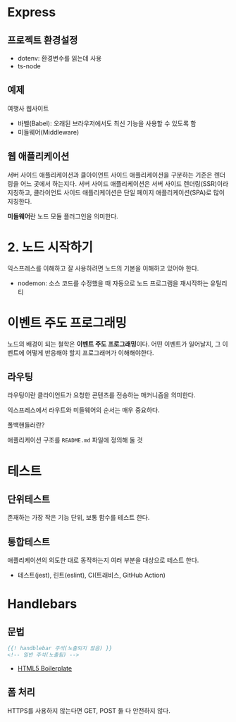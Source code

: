 # Express

## 프로젝트 환경설정

* dotenv: 환경변수를 읽는데 사용
* ts-node

## 예제

여행사 웹사이트

* 바벨(Babel): 오래된 브라우저에서도 최신 기능을 사용할 수 있도록 함
* 미들웨어(Middleware)

## 웹 애플리케이션

서버 사이드 애플리케이션과 클아이언트 사이드 애플리케이션을 구분하는 기준은 렌더링을 어느 곳에서 하는지다. 서버 사이드 애플리케이션은 서버 사이드 렌더링(SSR)이라 지칭하고, 클라이언트 사이드 애플리케이션은
단일 페이지 애플리케이션(SPA)로 많이 지칭한다.

**미들웨어**란 노드 모듈 플러그인을 의미한다.

# 2. 노드 시작하기

익스프레스를 이해하고 잘 사용하려면 노드의 기본을 이해하고 있어야 한다.

* nodemon: 소스 코드를 수정했을 때 자동으로 노드 프로그램을 재시작하는 유틸리티

# 이벤트 주도 프로그래밍

노드의 배경이 되는 철학은 **이벤트 주도 프로그래밍**이다. 어떤 이벤트가 일어날지, 그 이벤트에 어떻게 반응해야 할지 프로그래머가 이해해야한다.

## 라우팅

라우팅이란 클라이언트가 요청한 콘텐츠를 전송하는 매커니즘을 의미한다.

익스프레스에서 라우트와 미들웨어의 순서는 매우 중요하다.

폴백핸들러란?

애플리케이션 구조를 `README.md` 파일에 정의해 둘 것

# 테스트

## 단위테스트

존재하는 가장 작은 기능 단위, 보통 함수를 테스트 한다.

## 통합테스트

애플리케이션의 의도한 대로 동작하는지 여러 부분을 대상으로 테스트 한다.

* 테스트(jest), 린트(eslint), CI(트래비스, GitHub Action)

# Handlebars

## 문법

```handlebars
{{! handblebar 주석(노출되지 않음) }}
<!-- 일반 주석(노출됨) -->
```

* [HTML5 Boilerplate](https://github.com/h5bp/html5-boilerplate#quick-start)

## 폼 처리

HTTPS를 사용하지 않는다면 GET, POST 둘 다 안전하지 않다.